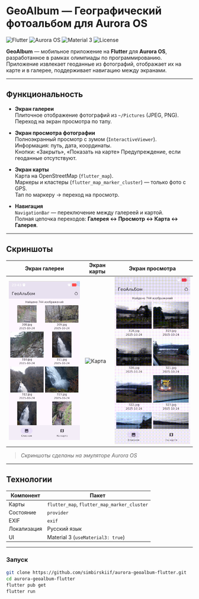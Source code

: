 # GeoAlbum — Географический фотоальбом для Aurora OS

![Flutter](https://img.shields.io/badge/Flutter-3.27+-blue?logo=flutter)
![Aurora OS](https://img.shields.io/badge/Aurora%20OS-5.0%2B-green)
![Material 3](https://img.shields.io/badge/Material%203-✓-blue)
![License](https://img.shields.io/badge/License-BSD--3--Clause-blue)

**GeoAlbum** — мобильное приложение на **Flutter** для **Aurora OS**, разработанное в рамках олимпиады по программированию.  
Приложение извлекает геоданные из фотографий, отображает их на карте и в галерее, поддерживает навигацию между экранами.

---

## Функциональность

- **Экран галереи**  
  Плиточное отображение фотографий из `~/Pictures` (JPEG, PNG).  
  Переход на экран просмотра по тапу.
  
- **Экран просмотра фотографии**  
  Полноэкранный просмотр с зумом (`InteractiveViewer`).  
  Информация: путь, дата, координаты.  
  Кнопки: «Закрыть», «Показать на карте»
  Предупреждение, если геоданные отсутствуют.

- **Экран карты**  
  Карта на OpenStreetMap (`flutter_map`).  
  Маркеры и кластеры (`flutter_map_marker_cluster`) — только фото с GPS.  
  Тап по маркеру → переход на просмотр.  

- **Навигация**  
  `NavigationBar` — переключение между галереей и картой.  
  Полная цепочка переходов: **Галерея ↔ Просмотр ↔ Карта ↔ Галерея**.

---

## Скриншоты

| Экран галереи | Экран карты | Экран просмотра |
|---------------|--------------------------|------------------|
| ![Галерея](screenshots/gallery.png) | ![Карта](screenshots/map.gif) | ![Просмотр](screenshots/view.gif) |

> *Скриншоты сделаны на эмуляторе Aurora OS*

---

## Технологии

| Компонент | Пакет |
|---------|-------|
| Карты | `flutter_map`, `flutter_map_marker_cluster` |
| Состояние | `provider` |
| EXIF | `exif` |
| Локализация | Русский язык |
| UI | Material 3 (`useMaterial3: true`) |

---

### Запуск

```bash
git clone https://github.com/simbirskiif/aurora-geoalbum-flutter.git
cd aurora-geoalbum-flutter
flutter pub get
flutter run
